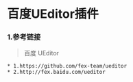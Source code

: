 # 百度UEditor插件

### 1.参考链接

>百度 UEditor

    * 1.https://github.com/fex-team/ueditor
    * 2.http://fex.baidu.com/ueditor



